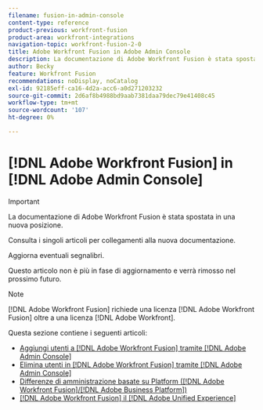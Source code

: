 ```yaml
---
filename: fusion-in-admin-console
content-type: reference
product-previous: workfront-fusion
product-area: workfront-integrations
navigation-topic: workfront-fusion-2-0
title: Adobe Workfront Fusion in Adobe Admin Console
description: La documentazione di Adobe Workfront Fusion è stata spostata in una nuova posizione. Questo articolo è stato dichiarato obsoleto, ma contiene un collegamento al nuovo articolo che descrive questa funzionalità.
author: Becky
feature: Workfront Fusion
recommendations: noDisplay, noCatalog
exl-id: 92185eff-ca16-4d2a-acc6-a0d271203232
source-git-commit: 2d6af8b4988bd9aab7381daa79dec79e41408c45
workflow-type: tm+mt
source-wordcount: '107'
ht-degree: 0%

---
```


# [!DNL Adobe Workfront Fusion] in [!DNL Adobe Admin Console]

>[!IMPORTANT]
>
>La documentazione di Adobe Workfront Fusion è stata spostata in una nuova posizione.
>
>Consulta i singoli articoli per collegamenti alla nuova documentazione.
>
>Aggiorna eventuali segnalibri.
>
>Questo articolo non è più in fase di aggiornamento e verrà rimosso nel prossimo futuro.

>[!NOTE]
>
>[!DNL Adobe Workfront Fusion] richiede una licenza [!DNL Adobe Workfront Fusion] oltre a una licenza [!DNL Adobe Workfront].

Questa sezione contiene i seguenti articoli:

* [Aggiungi utenti a [!DNL Adobe Workfront Fusion] tramite [!DNL Adobe Admin Console]](../../workfront-fusion/fusion-in-admin-console/add-fusion-users-admin-console.md)
* [Elimina utenti in [!DNL Adobe Workfront Fusion] tramite [!DNL Adobe Admin Console]](../../workfront-fusion/fusion-in-admin-console/delete-fusion-users-admin-console.md)
* [Differenze di amministrazione basate su Platform ([!DNL Adobe Workfront Fusion]/[!DNL Adobe Business Platform])](../../workfront-fusion/fusion-in-admin-console/fusion-adobe-admin-console.md)
* [[!DNL Adobe Workfront Fusion] il  [!DNL Adobe Unified Experience]](../fusion-in-admin-console/fusion-unified-experience.md)
